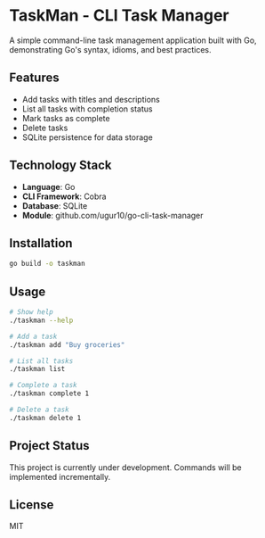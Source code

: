 # TaskMan - CLI Task Manager

A simple command-line task management application built with Go, demonstrating Go's syntax, idioms, and best practices.

## Features

- Add tasks with titles and descriptions
- List all tasks with completion status
- Mark tasks as complete
- Delete tasks
- SQLite persistence for data storage

## Technology Stack

- **Language**: Go
- **CLI Framework**: Cobra
- **Database**: SQLite
- **Module**: github.com/ugur10/go-cli-task-manager

## Installation

```bash
go build -o taskman
```

## Usage

```bash
# Show help
./taskman --help

# Add a task
./taskman add "Buy groceries"

# List all tasks
./taskman list

# Complete a task
./taskman complete 1

# Delete a task
./taskman delete 1
```

## Project Status

This project is currently under development. Commands will be implemented incrementally.

## License

MIT
